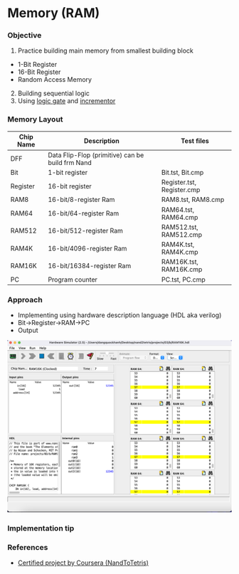 # Memory (RAM)

### Objective
1. Practice building main memory from smallest building block
* 1-Bit Register
* 16-Bit Register
* Random Access Memory
2. Building sequential logic 
3. Using [logic gate](https://github.com/khanhmai20/HACK/tree/main/LogicGate) and [incrementor](https://github.com/khanhmai20/HACK/tree/main/ALU)

### Memory Layout
|Chip Name| Description| Test files|
|--|--|--|
|DFF| Data Flip-Flop (primitive) can be build frm Nand||
|Bit| 1-bit register| Bit.tst, Bit.cmp|
|Register| 16-bit register| Register.tst, Register.cmp|
|RAM8| 16-bit/8-register Ram| RAM8.tst, RAM8.cmp|
|RAM64| 16-bit/64-register Ram| RAM64.tst, RAM64.cmp|
|RAM512| 16-bit/512-register Ram| RAM512.tst, RAM512.cmp|
|RAM4K| 16-bit/4096-register Ram| RAM4K.tst, RAM4K.cmp|
|RAM16K| 16-bit/16384-register Ram| RAM16K.tst, RAM16K.cmp|
|PC| Program counter| PC.tst, PC.cmp|

### Approach
* Implementing using hardware description language (HDL aka verilog)
* Bit->Register->RAM->PC
* Output 

![alt text](https://github.com/khanhmai20/HACK/blob/main/Memory/Asset/Output.png)

### Implementation tip

### References
* [Certified project by Coursera (NandToTetris)](https://www.nand2tetris.org/project02)
